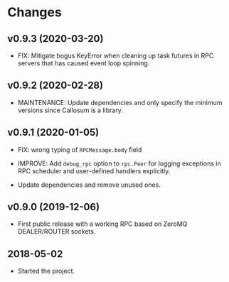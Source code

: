 Changes
=======

v0.9.3 (2020-03-20)
-------------------

* FIX: Mitigate bogus KeyError when cleaning up task futures in RPC servers that has caused event
  loop spinning.

v0.9.2 (2020-02-28)
-------------------

* MAINTENANCE: Update dependencies and only specify the minimum versions since
  Callosum is a library.

v0.9.1 (2020-01-05)
-------------------

* FIX: wrong typing of `RPCMessage.body` field

* IMPROVE: Add `debug_rpc` option to `rpc.Peer` for logging exceptions in RPC
  scheduler and user-defined handlers explicitly.

* Update dependencies and remove unused ones.

v0.9.0 (2019-12-06)
-------------------

* First public release with a working RPC based on ZeroMQ DEALER/ROUTER sockets.

2018-05-02
----------

* Started the project.
